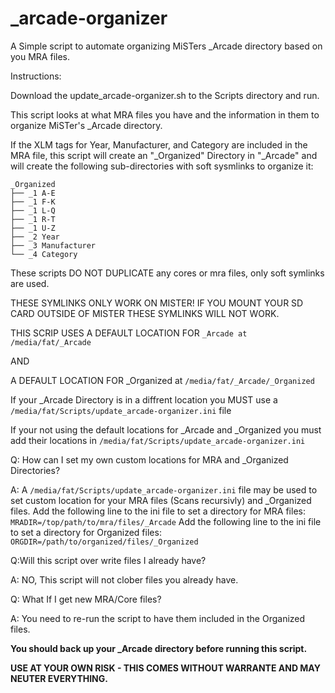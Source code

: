 # _arcade-organizer

A Simple script to automate organizing MiSTers \_Arcade directory based on you MRA files.

Instructions:


Download the update_arcade-organizer.sh to the Scripts directory and run.

This script looks at what MRA files you have and the information in them to organize MiSTer's \_Arcade directory. 

If the XLM tags for Year, Manufacturer, and Category are included in the MRA file, this script will create an "\_Organized" Directory in "\_Arcade" and will create the following sub-directories with soft sysmlinks to organize it:

```
_Organized
├── _1 A-E
├── _1 F-K
├── _1 L-Q
├── _1 R-T
├── _1 U-Z
├── _2 Year
├── _3 Manufacturer
└── _4 Category
```
These scripts DO NOT DUPLICATE any cores or mra files, only soft symlinks are used.

THESE SYMLINKS ONLY WORK ON MISTER! IF YOU MOUNT YOUR SD CARD OUTSIDE OF MISTER THESE SYMLINKS WILL NOT WORK.

THIS SCRIP USES A DEFAULT LOCATION FOR `_Arcade at /media/fat/_Arcade`

AND

A DEFAULT LOCATION FOR \_Organized at `/media/fat/_Arcade/_Organized`

If your \_Arcade Directory is in a diffrent location you MUST use a `/media/fat/Scripts/update_arcade-organizer.ini` file 

If your not using the default locations for \_Arcade and \_Organized you must add their locations in `/media/fat/Scripts/update_arcade-organizer.ini` 

Q: How can I set my own custom locations for MRA and \_Organized Directories?

A: A `/media/fat/Scripts/update_arcade-organizer.ini` file may be used to set custom location for your MRA files (Scans recursivly) and \_Organized files.
Add the following line to the ini file to set a directory for MRA files: `MRADIR=/top/path/to/mra/files/_Arcade`
Add the following line to the ini file to set a directory for Organized files: `ORGDIR=/path/to/organized/files/_Organized`


Q:Will this script over write files I already have?

A: NO, This script will not clober files you already have.


Q: What If I get new MRA/Core files? 

A: You need to re-run the script to have them included in the Organized files.


**You should back up your \_Arcade directory before running this script.**

**USE AT YOUR OWN RISK - THIS COMES WITHOUT WARRANTE AND MAY NEUTER EVERYTHING.**
